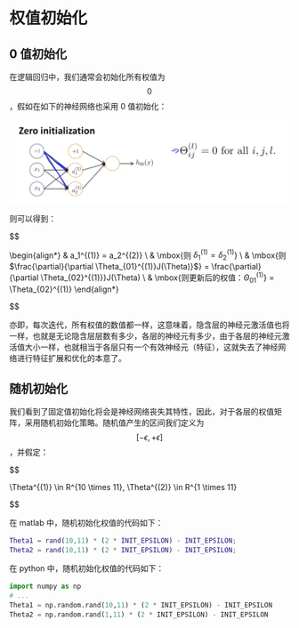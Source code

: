 权值初始化
============

0 值初始化
--------------

在逻辑回归中，我们通常会初始化所有权值为 $$0$$，假如在如下的神经网络也采用 0 值初始化：

<div style="text-align: center">
<img src="../attachments/0值初始化.png" width="600"></img>
</div>

则可以得到：

$$

\begin{align*}
& a_1^{(1)} = a_2^{(2)} \\
& \mbox{则 $\delta_1^{(1)} = \delta_2^{(1)}$} \\
& \mbox{则 $\frac{\partial}{\partial \Theta_{01}^{(1)}J(\Theta)}$} = \frac{\partial}{\partial \Theta_{02}^{(1)}}J(\Theta) \\
& \mbox{则更新后的权值：$\Theta_{01}^{(1)}$} = \Theta_{02}^{(1)}
\end{align*}

$$

亦即，每次迭代，所有权值的数值都一样，这意味着，隐含层的神经元激活值也将一样，也就是无论隐含层层数有多少，各层的神经元有多少，由于各层的神经元激活值大小一样，也就相当于各层只有一个有效神经元（特征），这就失去了神经网络进行特征扩展和优化的本意了。

随机初始化
--------------------

我们看到了固定值初始化将会是神经网络丧失其特性，因此，对于各层的权值矩阵，采用随机初始化策略。随机值产生的区间我们定义为 $$[-\epsilon, +\epsilon]$$，并假定：

$$

\Theta^{(1)} \in R^{10 \times 11}, \Theta^{(2)} \in R^{1 \times 11}

$$

在 matlab 中，随机初始化权值的代码如下：

```matlab
Theta1 = rand(10,11) * (2 * INIT_EPSILON) - INIT_EPSILON;
Theta2 = rand(10,11) * (2 * INIT_EPSILON) - INIT_EPSILON;
```

在 python 中，随机初始化权值的代码如下：

```python
import numpy as np
# ...
Theta1 = np.random.rand(10,11) * (2 * INIT_EPSILON) - INIT_EPSILON
Theta2 = np.random.rand(1,11) * (2 * INIT_EPSILON) - INIT_EPSILON
````
